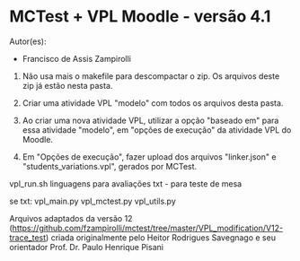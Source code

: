 # MCTest + VPL Moodle - versão 4.1
Autor(es):
* Francisco de Assis Zampirolli

1. Não usa mais o makefile para descompactar o zip. Os arquivos deste zip já estão nesta pasta.

2. Criar uma atividade VPL "modelo" com todos os arquivos desta pasta. 

3. Ao criar uma nova atividade VPL, utilizar a opção "baseado em" para essa atividade "modelo", em "opções de execução" da atividade VPL do Moodle.

4. Em "Opções de execução", fazer upload dos arquivos "linker.json" e "students_variations.vpl", gerados por MCTest.

vpl_run.sh 
  linguagens para avaliações
  txt - para teste de mesa

se txt:
  vpl_main.py
  vpl_mctest.py
  vpl_utils.py

Arquivos adaptados da versão 12 (https://github.com/fzampirolli/mctest/tree/master/VPL_modification/V12-trace_test) 
criada originalmente pelo Heitor Rodrigues Savegnago e seu orientador Prof. Dr. Paulo Henrique Pisani

